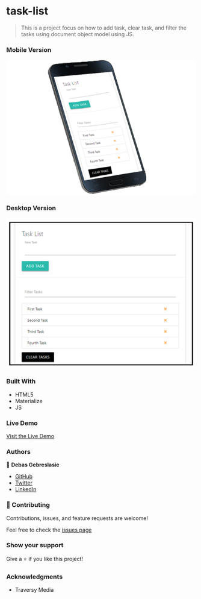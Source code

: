 # task-list
>This is a project focus on how to add task, clear task, and filter the tasks using document object model using JS.

### Mobile Version
![screenshot](./image/Mobile.png)

### Desktop Version
![screenshot](./image/Desktop.png)

### Built With

- HTML5
- Materialize
- JS

### Live Demo

[Visit the Live Demo](https://debas-31.github.io/task-list/)

### Authors

👤 **Debas Gebreslasie**

- [GitHub](https://github.com/Debas-31)
- [Twitter](https://twitter.com/DEBSH76956492)
- [LinkedIn](https://www.linkedin.com/in/debas-gebrengus/)

### 🤝 Contributing

Contributions, issues, and feature requests are welcome!

Feel free to check the [issues page](https://github.com/Debas-31/task-list/issues)
### Show your support

Give a ⭐️ if you like this project!

### Acknowledgments
- Traversy Media